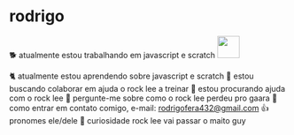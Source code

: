 # rodrigo
🐕 atualmente estou trabalhando em javascript e scratch  <img src="https://cdn.jsdelivr.net/gh/devicons/devicon/icons/javascript/javascript-original.svg" width="40"
                                                              height="40"/>
                                                              
🐈 atualmente estou aprendendo sobre javascript e scratch
🐄 estou buscando colaborar em ajuda o rock lee a treinar
🐇 estou procurando ajuda com o rock lee
🐖 pergunte-me sobre como o rock lee perdeu pro gaara
🥇 como entrar em contato comigo, e-mail: rodrigofera432@gmail.com 
👍 pronomes ele/dele
🌟 curiosidade rock lee vai passar o maito guy
